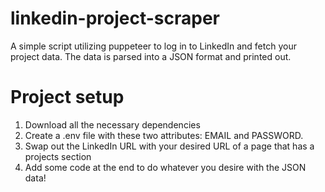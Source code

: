 # linkedin-project-scraper
A simple script utilizing puppeteer to log in to LinkedIn and fetch your project data.
The data is parsed into a JSON format and printed out. 

# Project setup
1. Download all the necessary dependencies
2. Create a .env file with these two attributes: EMAIL and PASSWORD.
3. Swap out the LinkedIn URL with your desired URL of a page that has a projects section
4. Add some code at the end to do whatever you desire with the JSON data!
